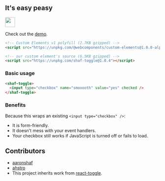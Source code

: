 ## It's easy peasy

<img src="https://d3vv6lp55qjaqc.cloudfront.net/items/3A2x0R3Z2E3q0R0i0E1i/Screen%20Recording%202016-11-24%20at%2011.43%20AM.gif?X-CloudApp-Visitor-Id=d6a8dd4490c61afdba8a0a2082273aa1&v=61a19333" height="32px" />

Check out the [demo](https://aaronshaf.github.io/shaf-toggle/).

```html
<!-- Custom Elements v1 polyfill (2.7KB gzipped) -->
<script src="https://unpkg.com/@webcomponents/custom-elements@1.0.0-alpha.3"></script>
```

```html
<!-- our custom element's source (6.5KB gzipped) -->
<script src="https://unpkg.com/shaf-toggle@1.0.4"></script>
```

### Basic usage

```html
<shaf-toggle>
  <input type="checkbox" name="smooooth" value="yes" checked />
</shaf-toggle>
```


### Benefits

Because this wraps an existing `<input type="checkbox" />`:

* It is form-friendly.
* It doesn't mess with your event handlers.
* Your checkbox still works if JavaScript is turned off or fails to load.

## Contributors

* [aaronshaf](https://github.com/aaronshaf)
* [ahstro](https://github.com/ahstro)
* This project inherits work from [react-toggle](https://github.com/aaronshaf/react-toggle).
